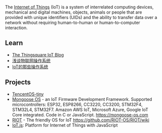 The [Internet of Things](https://en.wikipedia.org/wiki/Internet_of_things) (IoT) is a system of interrelated computing devices, mechanical and digital machines, objects, animals or people that are provided with unique identifiers (UIDs) and the ability to transfer data over a network without requiring human-to-human or human-to-computer interaction.



## Learn
- [The Thingsquare IoT Blog](https://www.thingsquare.com/blog/)
- [浅谈物联网操作系统](https://zhuanlan.zhihu.com/p/64347914)
- [IoT的那些操作系统](https://zhuanlan.zhihu.com/p/23618181)



## Projects
- [TencentOS-tiny](https://github.com/Tencent/TencentOS-tiny)
- [Mongoose OS](https://github.com/cesanta/mongoose-os) - an IoT Firmware Development Framework. Supported microcontrollers: ESP32, ESP8266, CC3220, CC3200, STM32F4, STM32L4, STM32F7. Amazon AWS IoT, Microsoft Azure, Google IoT Core integrated. Code in C or JavaScript. https://mongoose-os.com
- [RIOT](https://github.com/RIOT-OS/RIOT) - The friendly OS for IoT https://github.com/RIOT-OS/RIOT/wiki
- [IoT.js](https://github.com/jerryscript-project/iotjs): Platform for Internet of Things with JavaScript
